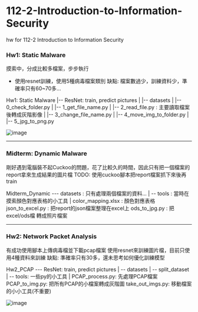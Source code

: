 # 112-2-Introduction-to-Information-Security
hw for 112-2 Introduction to Information Security

### Hw1: Static Malware
摸索中，分成比較多檔案，步步執行
- 使用resnet訓練，使用5種病毒檔案類別
缺點: 檔案數過少，訓練資料少，準確率只有60~70多...

Hw1: Static Malware
|-- ResNet: train, predict pictures
|   |-- datasets
|   |-- 0_check_folder.py
|   |-- 1_get_file_name.py
|   |-- 2_read_file.py : 主要讀取檔案後轉成灰階影像
|   |-- 3_change_file_name.py
|   |-- 4_move_img_to_folder.py
|   |-- 5_jpg_to_png.py

![image](https://github.com/littlecutefish/112-2-Introduction-to-Information-Security/assets/90677074/6ee8d081-bc37-47f9-ae07-5f34c0c02c7f)

---
### Midterm: Dynamic Malware
剛好遇到電腦裝不起Cuckoo的問題，花了比較久的時間，因此只有把一個檔案的report拿來生成結果的圖片檔
TODO: 使用cuckoo腳本把report檔案抓下來後再train

Midterm_Dynamic --- datasets : 只有處理兩個檔案的資料...
                 | 
                 -- tools : 當時在摸索顏色對應表格的小工具
                 |
                 color_mapping.xlsx : 顏色對應表格
                 json_to_excel.py : 把report的json檔案整理在excel上
                 ods_to_jpg.py : 把 excel/ods檔 轉成照片檔案

---
### Hw2: Network Packet Analysis
有成功使用腳本上傳病毒檔並下載pcap檔案
使用resnet來訓練圖片檔，目前只使用4種資料來訓練
缺點: 準確率只有30多，還未思考如何優化訓練模型

Hw2_PCAP --- ResNet: train, predict pictures
          |
          -- datasets
          |
          -- split_dataset
          | 
          -- tools: 一些py的小工具
          |
          PCAP_process.py: 先處理PCAP檔案
          PCAP_to_img.py: 把所有PCAP的小檔案轉成灰階圖
          take_out_imgs.py: 移動檔案的小小工具(不重要)

![image](https://github.com/littlecutefish/112-2-Introduction-to-Information-Security/assets/90677074/64d44dd8-7d87-4327-b5d9-d889c295f346)

